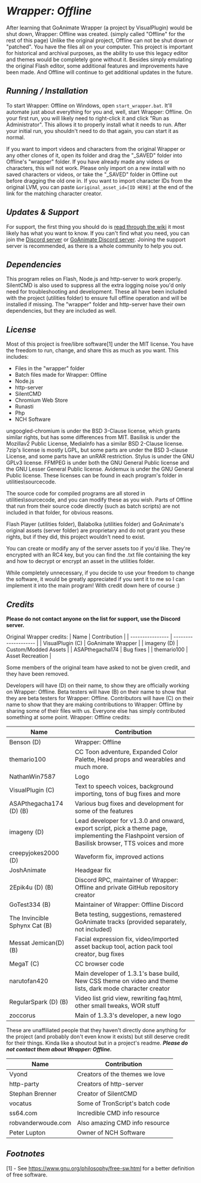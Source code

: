 # *Wrapper: Offline*
After learning that GoAnimate Wrapper (a project by VisualPlugin) would be shut down, Wrapper: Offline was created. (simply called "Offline" for the rest of this page) Unlike the original project, Offline can not be shut down or "patched". You have the files all on your computer. This project is important for historical and archival purposes, as the ability to use this legacy editor and themes would be completely gone without it. Besides simply emulating the original Flash editor, some additional features and improvements have been made. And Offline will continue to get additional updates in the future.

## *Running / Installation*
To start Wrapper: Offline on Windows, open `start_wrapper.bat`. It'll automate just about everything for you and, well, start Wrapper: Offline. On your first run, you will likely need to right-click it and click "Run as Administrator". This allows it to properly install what it needs to run. After your initial run, you shouldn't need to do that again, you can start it as normal.

If you want to import videos and characters from the original Wrapper or any other clones of it, open its folder and drag the "_SAVED" folder into Offline's "wrapper" folder. If you have already made any videos or characters, this will not work. Please only import on a new install with no saved characters or videos, or take the "_SAVED" folder in Offline out before dragging the old one in. If you want to import character IDs from the original LVM, you can paste `&original_asset_id=[ID HERE]` at the end of the link for the matching character creator.

## *Updates & Support*
For support, the first thing you should do is [read through the wiki](https://github.com/GoAnimate-Stuff-by-Zoccorus/wrapper-offline/wiki) it most likely has what you want to know. If you can't find what you need, you can join the [Discord server](https://discord.gg/Kf7BzSw) or [GoAnimate Discord server](https://discord.gg/goanimate). Joining the support server is recommended, as there is a whole community to help you out.

## *Dependencies*
This program relies on Flash, Node.js and http-server to work properly. SilentCMD is also used to suppress all the extra logging noise you'd only need for troubleshooting and development. These all have been included with the project (utilities folder) to ensure full offline operation and will be installed if missing. The "wrapper" folder and http-server have their own dependencies, but they are included as well.

## *License*
Most of this project is free/libre software[1] under the MIT license. You have the freedom to run, change, and share this as much as you want.
This includes:
  - Files in the "wrapper" folder
  - Batch files made for Wrapper: Offline
  - Node.js
  - http-server
  - SilentCMD
  - Chromium Web Store
  - Runasti
  - Php
  - NCH Software

ungoogled-chromium is under the BSD 3-Clause license, which grants similar rights, but has some differences from MIT. Basilisk is under the Mozillav2 Public License, MediaInfo has a similar BSD 2-Clause license. 7zip's license is mostly LGPL, but some parts are under the BSD 3-clause License, and some parts have an unRAR restriction. Stylus is under the GNU GPLv3 license. FFMPEG is under both the GNU General Public license and the GNU Lesser General Public license. Avidemux is under the GNU General Public license. These licenses can be found in each program's folder in utilities\sourcecode.

The source code for compiled programs are all stored in utilities\sourcecode, and you can modify these as you wish. Parts of Offline that run from their source code directly (such as batch scripts) are not included in that folder, for obvious reasons.

Flash Player (utilities folder), Balabolka (utilities folder) and GoAnimate's original assets (server folder) are proprietary and do not grant you these rights, but if they did, this project wouldn't need to exist.

You can create or modify any of the server assets too if you'd like. They're encrypted with an RC4 key, but you can find the .txt file containing the key and how to decrypt or encrypt an asset in the utilities folder.

While completely unnecessary, if you decide to use your freedom to change the software, it would be greatly appreciated if you sent it to me so I can implement it into the main program! With credit down here of course :)

## *Credits*
**Please do not contact anyone on the list for support, use the Discord server.**

Original Wrapper credits:
| Name             | Contribution         |
| ---------------- | -------------------- |
| VisualPlugin (C) | GoAnimate Wrapper    |
| imageny (D)      | Custom/Modded Assets |
| ASAPthegacha174  |  Bug fixes           |
| themario100      | Asset Recreation     |

Some members of the original team have asked to not be given credit, and they have been removed.

Developers will have (D) on their name, to show they are officially working on Wrapper: Offline. Beta testers will have (B) on their name to show that they are beta testers for Wrapper: Offline. Contributors will have (C) on their name to show that they are making contributions to Wrapper: Offline by sharing some of their files with us. Everyone else has simply contributed something at some point.
Wrapper: Offline credits:


| Name                             | Contribution                                                                                                                                         |
| -------------------------------- | ---------------------------------------------------------------------------------------------------------------------------------------------------- |
| Benson (D)                       | Wrapper: Offline                                                                                                                                     |
| themario100                      | CC Toon adventure, Expanded Color Palette, Head props and wearables and much more.                                                                   |
| NathanWin7587                      | Logo                                                                                                                                                 |
| VisualPlugin (C)                 | Text to speech voices, background importing, tons of bug fixes and more                                                                              |
| ASAPthegacha174 (D) (B) 		   | Various bug fixes and development for some of the features                                                                                           |
| imageny (D)         	   | Lead developer for v1.3.0 and onward, export script, pick a theme page, implementing the Flashpoint version of Basilisk browser, TTS voices and more |       
| creepyjokes2000 (D)        	   | Waveform fix, improved actions                                                                                                                       |
| JoshAnimate                 	   | Headgear fix                                                                                                                                         |
| 2Epik4u (D) (B)                  | Discord RPC, maintainer of Wrapper: Offline and private GitHub repository creator                                                                    |
| GoTest334 (B)                    | Maintainer of Wrapper: Offline Discord                                                                                                               |
| The Invincible Sphynx Cat (B)    | Beta testing, suggestions, remastered GoAnimate tracks (provided separately, not included)                                                           |	
| Messat Jemican(D) (B)	   | Facial expression fix, video/imported asset backup tool, action pack tool creator, bug fixes                                                         |
| MegaT (C)                        | CC browser code                                                                                                                                      |
| narutofan420                     | Main developer of 1.3.1's base build, New CSS theme on video and theme lists, dark mode character creator                                                                                  |
| RegularSpark (D) (B)                    | Video list grid view, rewriting faq.html, other small tweaks, WOR stuff                                                                                        |
| zoccorus                    | Main of 1.3.3's developer, a new logo                                                                                  |

These are unaffiliated people that they haven't directly done anything for the project (and probably don't even know it exists) but still deserve credit for their things. Kinda like a shoutout but in a project's readme. ***Please do not contact them about Wrapper: Offline.***

| Name               | Contribution                     |
| ------------------ | -------------------------------- |
| Vyond              | Creators of the themes we love   |
| http-party         | Creators of http-server          |
| Stephan Brenner    | Creator of SilentCMD             |
| vocatus            | Some of TronScript's batch code  |
| ss64.com           | Incredible CMD info resource     |
| robvanderwoude.com | Also amazing CMD info resource   |
| Peter Lupton       | Owner of NCH Software            |

## *Footnotes*
[1] - See <https://www.gnu.org/philosophy/free-sw.html> for a better definition of free software.
